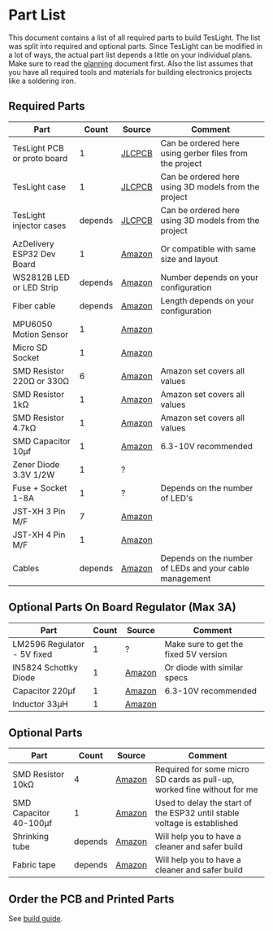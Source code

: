 # Part List

This document contains a list of all required parts to build TesLight.
The list was split into required and optional parts.
Since TesLight can be modified in a lot of ways, the actual part list depends a little on your individual plans.
Make sure to read the [planning](planning.md) document first.
Also the list assumes that you have all required tools and materials for building electronics projects like a soldering iron.

## Required Parts

| Part                         | Count   | Source               | Comment                                                                   |
|------------------------------|---------|----------------------|---------------------------------------------------------------------------|
| TesLight PCB or proto board  | 1       | [JLCPCB][JLCPCB]     | Can be ordered here using gerber files from the project                   | 
| TesLight case                | 1       | [JLCPCB][JLCPCB]     | Can be ordered here using 3D models from the project                      |  
| TesLight injector cases      | depends | [JLCPCB][JLCPCB]     | Can be ordered here using 3D models from the project                      |   
| AzDelivery ESP32 Dev Board   | 1       | [Amazon][ESP32]      | Or compatible with same size and layout                                   |
| WS2812B LED or LED Strip     | depends | [Amazon][WS2812B]    | Number depends on your configuration                                      | 
| Fiber cable                  | depends | [Amazon][FIBER]      | Length depends on your configuration                                      | 
| MPU6050 Motion Sensor        | 1       | [Amazon][MPU6050]    |                                                                           |
| Micro SD Socket              | 1       | [Amazon][SDSOCKET]   |                                                                           |
| SMD Resistor 220Ω or 330Ω    | 6       | [Amazon][RESISTORS]  | Amazon set covers all values                                              |
| SMD Resistor 1kΩ             | 1       | [Amazon][RESISTORS]  | Amazon set covers all values                                              |
| SMD Resistor 4.7kΩ           | 1       | [Amazon][RESISTORS]  | Amazon set covers all values                                              |
| SMD Capacitor 10µf           | 1       | [Amazon][CAP10]      | 6.3-10V recommended                                                       |
| Zener Diode 3.3V 1/2W        | 1       | ?                    |                                                                           |
| Fuse + Socket 1-8A           | 1       | ?                    | Depends on the number of LED's                                            |
| JST-XH 3 Pin M/F             | 7       | [Amazon][CONNECTORS] |                                                                           |
| JST-XH 4 Pin M/F             | 1       | [Amazon][CONNECTORS] |                                                                           |
| Cables                       | depends | [Amazon][CABLES]     | Depends on the number of LEDs and your cable management                   |

## Optional Parts On Board Regulator (Max 3A)
| Part                         | Count   | Source               | Comment                                                                   |
|------------------------------|---------|----------------------|---------------------------------------------------------------------------|
| LM2596 Regulator - 5V fixed  | 1       | ?                    | Make sure to get the fixed 5V version                                     |
| IN5824 Schottky Diode        | 1       | [Amazon][IN5824]     | Or diode with similar specs                                               |
| Capacitor 220µf              | 1       | [Amazon][CAP220]     | 6.3-10V recommended                                                       |
| Inductor 33µH                | 1       | [Amazon][IND33]      |                                                                           |

## Optional Parts
| Part                         | Count   | Source               | Comment                                                                   |
|------------------------------|---------|----------------------|---------------------------------------------------------------------------|
| SMD Resistor 10kΩ            | 4       | [Amazon][RESISTORS]  | Required for some micro SD cards as pull-up, worked fine without for me   |
| SMD Capacitor 40-100µf       | 1       | [Amazon][CAP100]     | Used to delay the start of the ESP32 until stable voltage is established  |
| Shrinking tube               | depends | [Amazon][TUBES]      | Will help you to have a cleaner and safer build                           |
| Fabric tape                  | depends | [Amazon][TAPE]       | Will help you to have a cleaner and safer build                           |

## Order the PCB and Printed Parts

See [build guide](build.md#order-the-pcb-and-3d-printed-parts).

[JLCPCB]: https://cart.jlcpcb.com/quote?orderType=1&stencilLayer=2&stencilWidth=100&stencilLength=100
[ESP32]: https://www.amazon.de/AZDelivery-NodeMCU-Development-Nachfolgermodell-ESP8266/dp/B071P98VTG/ref=sr_1_3?__mk_de_DE=%C3%85M%C3%85%C5%BD%C3%95%C3%91&crid=3U1PNFQJDSD0A&keywords=az%2Besp32&qid=1661668180&sprefix=az%2Besp32%2Caps%2C82&sr=8-3&th=1
[WS2812B]: https://www.amazon.de/BTF-LIGHTING-adressierbar-Vollfarbiger-wasserdichte-DIY-Projekte/dp/B088BRY2SH/ref=sr_1_8?__mk_de_DE=%C3%85M%C3%85%C5%BD%C3%95%C3%91&crid=1OSVQ80JPAJDG&keywords=ws2812b+strip+60%2Fm&qid=1662188470&sprefix=ws2812b+strip+60%2Fm%2Caps%2C82&sr=8-8
[FIBER]: https://www.amazon.de/TABEN-Autoseitenlicht-LED-Beleuchtung-Innenatmosph%C3%A4re-Neonstreifenleuchten/dp/B08DLJ2JJ1/ref=sr_1_7?__mk_de_DE=%C3%85M%C3%85%C5%BD%C3%95%C3%91&keywords=taben+fiber&qid=1662190164&sr=8-7
[MPU6050]: https://www.amazon.de/ARCELI-Beschleunigungsmesser-Gyroskop-Beschleunigungssensor-Datenausgang/dp/B07BVXN2GP/ref=sr_1_6?__mk_de_DE=%C3%85M%C3%85%C5%BD%C3%95%C3%91&crid=7REQ92RBGA49&keywords=mpu6050&qid=1661668403&sprefix=mpu6050%2Caps%2C103&sr=8-6
[SDSOCKET]: https://www.amazon.de/sourcingmap-St%C3%BCck-Oberfl%C3%A4chenmontage-Speicherkarte-Sockel/dp/B00E6PVMU2/ref=sr_1_2?__mk_de_DE=%C3%85M%C3%85%C5%BD%C3%95%C3%91&crid=VKTMLVUP5HRL&keywords=micro+sd+socket+pcb&qid=1661668495&sprefix=micro+sd+socket+pcb%2Caps%2C71&sr=8-2
[RESISTORS]: https://www.amazon.de/ARCELI-SMD-Widerst%C3%A4nde-Sortimentsatz-SMD-Widerstand-Insgesamt/dp/B07RTH6JHX/ref=sr_1_7?keywords=smd+widerstand+sortiment&qid=1661668614&sprefix=smd+widerstand+sor%2Caps%2C82&sr=8-7
[CAP10]: https://www.amazon.de/Temhyu-Shuxiang-Kondensatoren-Tantalkondensator-Tantal-Kondensator-Kondensatoren/dp/B08XQ5MQQL/ref=sr_1_13?__mk_de_DE=%C3%85M%C3%85%C5%BD%C3%95%C3%91&crid=35IHIF1HLF5U3&keywords=smd+capacitor+10uf&qid=1661669568&sprefix=smd+capacitor+10uf%2Caps%2C70&sr=8-13
[CONNECTORS]: https://www.amazon.de/YIXISI-Stecker-Weiblich-Adapter-M%C3%A4nnlich/dp/B082ZLYRRN/ref=sr_1_6?__mk_de_DE=%C3%85M%C3%85%C5%BD%C3%95%C3%91&crid=17MXVOEFJHZCD&keywords=xh+connector+set&qid=1661670146&sprefix=xh+connector+set%2Caps%2C79&sr=8-6
[CABLES]: https://www.amazon.de/LEADTOPS-3-poliger-Leiterverl%C3%A4ngerungs-Verzinntes-Traumfarbe/dp/B08JPLRXRK/ref=sr_1_13?keywords=kabel+3+adrig&qid=1662188870&sprefix=kabel+3+%2Caps%2C94&sr=8-13

[IN5824]: https://www.amazon.de/POPESQ%C2%AE-Stk-Diode-Schottky-A1542/dp/B084WW2TCL/ref=sr_1_5?__mk_de_DE=%C3%85M%C3%85%C5%BD%C3%95%C3%91&crid=IVSKUBPI2J35&keywords=schottky+5A+smd&qid=1662187694&sprefix=schottky+5a+smd%2Caps%2C68&sr=8-5
[CAP220]: https://www.amazon.de/B2Q-Elektrolytkondensator-Kondensator-220uF-105%C2%B0C/dp/B00Q00NL28/ref=sr_1_14?__mk_de_DE=%C3%85M%C3%85%C5%BD%C3%95%C3%91&crid=CSHGES7B165V&keywords=capacitor+10v+220uf&qid=1662187834&sprefix=capacitor+10v+220uf%2Caps%2C66&sr=8-14
[IND33]: https://www.amazon.de/Aexit-Einbaufl%C3%A4che-eckig-Inductanz-Leistung/dp/B07D7XCB9T/ref=sr_1_8?__mk_de_DE=%C3%85M%C3%85%C5%BD%C3%95%C3%91&crid=2OO062SX0V1CQ&keywords=inductor+33uh+5a&qid=1662187940&sprefix=inductor+33uh+5a%2Caps%2C64&sr=8-8

[CAP100]: https://www.amazon.de/ARCELI-SMD-Widerst%C3%A4nde-Sortimentsatz-SMD-Widerstand-Insgesamt/dp/B07RTH6JHX/ref=sr_1_7?keywords=smd+widerstand+sortiment&qid=1661668614&sprefix=smd+widerstand+sor%2Caps%2C82&sr=8-7
[TUBES]: https://www.amazon.de/ChiliTec-12000058-Chilitec-Schrumpfschlauch-Sortiment-100-teilig/dp/B003H9CJ1Y/ref=sr_1_20_mod_primary_new?__mk_de_DE=%C3%85M%C3%85%C5%BD%C3%95%C3%91&crid=1Q5IY5D32HNLR&keywords=schrumpfschlauch&qid=1662189028&sbo=RZvfv%2F%2FHxDF%2BO5021pAnSA%3D%3D&sprefix=schrumpfschlauch%2Caps%2C115&sr=8-20
[TAPE]: https://www.amazon.de/tesa-Gewebeband-Witterungsbest%C3%A4ndiges-Panzertape-Befestigen/dp/B000KT7E0U/ref=sr_1_5?__mk_de_DE=%C3%85M%C3%85%C5%BD%C3%95%C3%91&crid=1U7SK4BSKYGK0&keywords=Gewebeband&qid=1662189088&sprefix=gewebeban%2Caps%2C94&sr=8-5